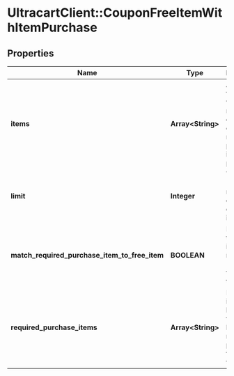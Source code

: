 # UltracartClient::CouponFreeItemWithItemPurchase

## Properties
Name | Type | Description | Notes
------------ | ------------- | ------------- | -------------
**items** | **Array&lt;String&gt;** | A list of free items which will receive a discount if one of the required purchase items is purchased. | [optional] 
**limit** | **Integer** | The (optional) maximum quantity of discounted items. | [optional] 
**match_required_purchase_item_to_free_item** | **BOOLEAN** | If true then the free item is matched 1:1 with the free item in the list. | [optional] 
**required_purchase_items** | **Array&lt;String&gt;** | Required items (at least one from the list) that must be purchased for coupon to be valid | [optional] 


